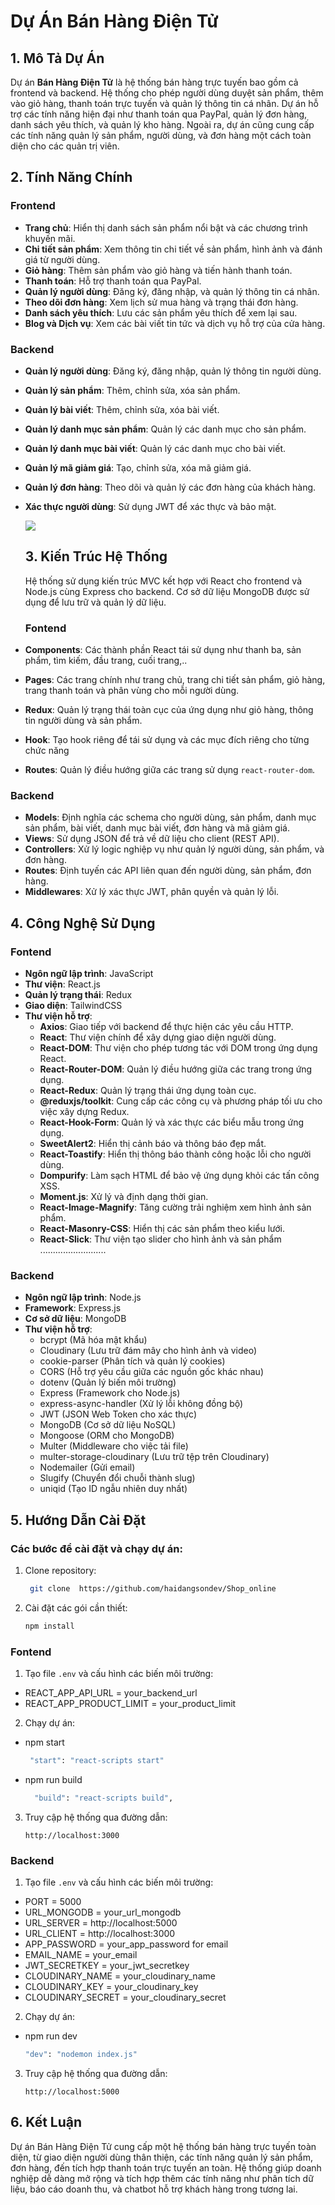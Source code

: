 # Dự Án Bán Hàng Điện Tử

## 1. Mô Tả Dự Án

Dự án **Bán Hàng Điện Tử** là hệ thống bán hàng trực tuyến bao gồm cả frontend và backend. Hệ thống cho phép người dùng duyệt sản phẩm, thêm vào giỏ hàng, thanh toán trực tuyến và quản lý thông tin cá nhân. Dự án hỗ trợ các tính năng hiện đại như thanh toán qua PayPal, quản lý đơn hàng, danh sách yêu thích, và quản lý kho hàng. Ngoài ra, dự án cũng cung cấp các tính năng quản lý sản phẩm, người dùng, và đơn hàng một cách toàn diện cho các quản trị viên.


## 2. Tính Năng Chính

### Frontend
- **Trang chủ**: Hiển thị danh sách sản phẩm nổi bật và các chương trình khuyến mãi.
- **Chi tiết sản phẩm**: Xem thông tin chi tiết về sản phẩm, hình ảnh và đánh giá từ người dùng.
- **Giỏ hàng**: Thêm sản phẩm vào giỏ hàng và tiến hành thanh toán.
- **Thanh toán**: Hỗ trợ thanh toán qua PayPal.
- **Quản lý người dùng**: Đăng ký, đăng nhập, và quản lý thông tin cá nhân.
- **Theo dõi đơn hàng**: Xem lịch sử mua hàng và trạng thái đơn hàng.
- **Danh sách yêu thích**: Lưu các sản phẩm yêu thích để xem lại sau.
- **Blog và Dịch vụ**: Xem các bài viết tin tức và dịch vụ hỗ trợ của cửa hàng.
### Backend 
- **Quản lý người dùng**: Đăng ký, đăng nhập, quản lý thông tin người dùng.
- **Quản lý sản phẩm**: Thêm, chỉnh sửa, xóa sản phẩm.
- **Quản lý bài viết**: Thêm, chỉnh sửa, xóa bài viết.
- **Quản lý danh mục sản phẩm**: Quản lý các danh mục cho sản phẩm.
- **Quản lý danh mục bài viết**: Quản lý các danh mục cho bài viết.
- **Quản lý mã giảm giá**: Tạo, chỉnh sửa, xóa mã giảm giá.
- **Quản lý đơn hàng**: Theo dõi và quản lý các đơn hàng của khách hàng.
- **Xác thực người dùng**: Sử dụng JWT để xác thực và bảo mật.
  
  ![](./client/src/img/image_1.png)
  ## 3. Kiến Trúc Hệ Thống
  Hệ thống sử dụng kiến trúc MVC kết hợp với React cho frontend và Node.js cùng Express cho backend. Cơ sở dữ liệu MongoDB được sử dụng để lưu trữ và quản lý dữ liệu.
  ### Fontend 
  
- **Components**: Các thành phần React tái sử dụng như thanh ba, sản phẩm, tìm kiếm, đầu trang, cuối trang,..
- **Pages**: Các trang chính như trang chủ, trang chi tiết sản phẩm, giỏ hàng, trang thanh toán và phân vùng cho mỗi người dùng.
- **Redux**: Quản lý trạng thái toàn cục của ứng dụng như giỏ hàng, thông tin người dùng và sản phẩm.
- **Hook**: Tạo hook riêng để tái sử dụng và các mục đích riêng cho từng chức năng
- **Routes**: Quản lý điều hướng giữa các trang sử dụng `react-router-dom`.
### Backend

- **Models**: Định nghĩa các schema cho người dùng, sản phẩm, danh mục sản phẩm, bài viết, danh mục bài viết, đơn hàng và mã giảm giá.
- **Views**: Sử dụng JSON để trả về dữ liệu cho client (REST API).
- **Controllers**: Xử lý logic nghiệp vụ như quản lý người dùng, sản phẩm, và đơn hàng.
- **Routes**: Định tuyến các API liên quan đến người dùng, sản phẩm, đơn hàng.
- **Middlewares**: Xử lý xác thực JWT, phân quyền và quản lý lỗi.

## 4. Công Nghệ Sử Dụng

### Fontend 

- **Ngôn ngữ lập trình**: JavaScript
- **Thư viện**: React.js
- **Quản lý trạng thái**: Redux
- **Giao diện**: TailwindCSS
- **Thư viện hỗ trợ**:
  - **Axios**: Giao tiếp với backend để thực hiện các yêu cầu HTTP.
  - **React**: Thư viện chính để xây dựng giao diện người dùng.
  - **React-DOM**: Thư viện cho phép tương tác với DOM trong ứng dụng React.
  - **React-Router-DOM**: Quản lý điều hướng giữa các trang trong ứng dụng.
  - **React-Redux**: Quản lý trạng thái ứng dụng toàn cục.
  - **@reduxjs/toolkit**: Cung cấp các công cụ và phương pháp tối ưu cho việc xây dựng Redux.
  - **React-Hook-Form**: Quản lý và xác thực các biểu mẫu trong ứng dụng.
  - **SweetAlert2**: Hiển thị cảnh báo và thông báo đẹp mắt.
  - **React-Toastify**: Hiển thị thông báo thành công hoặc lỗi cho người dùng.
  - **Dompurify**: Làm sạch HTML để bảo vệ ứng dụng khỏi các tấn công XSS.
  - **Moment.js**: Xử lý và định dạng thời gian.
  - **React-Image-Magnify**: Tăng cường trải nghiệm xem hình ảnh sản phẩm.
  - **React-Masonry-CSS**: Hiển thị các sản phẩm theo kiểu lưới.
  - **React-Slick**: Thư viện tạo slider cho hình ảnh và sản phẩm
   ..........................

### Backend 
- **Ngôn ngữ lập trình**: Node.js
- **Framework**: Express.js
- **Cơ sở dữ liệu**: MongoDB
- **Thư viện hỗ trợ**:
  - bcrypt (Mã hóa mật khẩu)
  - Cloudinary (Lưu trữ đám mây cho hình ảnh và video)
  - cookie-parser (Phân tích và quản lý cookies)
  - CORS (Hỗ trợ yêu cầu giữa các nguồn gốc khác nhau)
  - dotenv (Quản lý biến môi trường)
  - Express (Framework cho Node.js)
  - express-async-handler (Xử lý lỗi không đồng bộ)
  - JWT (JSON Web Token cho xác thực)
  - MongoDB (Cơ sở dữ liệu NoSQL)
  - Mongoose (ORM cho MongoDB)
  - Multer (Middleware cho việc tải file)
  - multer-storage-cloudinary (Lưu trữ tệp trên Cloudinary)
  - Nodemailer (Gửi email)
  - Slugify (Chuyển đổi chuỗi thành slug)
  - uniqid (Tạo ID ngẫu nhiên duy nhất)
  
## 5. Hướng Dẫn Cài Đặt

### Các bước để cài đặt và chạy dự án:
1. Clone repository:
   ```bash
    git clone  https://github.com/haidangsondev/Shop_online
   ```
2. Cài đặt các gói cần thiết:
   ```bash
   npm install
   ```
### Fontend 
1. Tạo file `.env` và cấu hình các biến môi trường:
- REACT_APP_API_URL = your_backend_url
- REACT_APP_PRODUCT_LIMIT = your_product_limit


2. Chạy dự án:
- npm start
   ```bash
    "start": "react-scripts start"
   ```
- npm run build
  ```bash
    "build": "react-scripts build",
   ```
3. Truy cập hệ thống qua đường dẫn:
   ```
   http://localhost:3000
   ```
### Backend 
1. Tạo file `.env` và cấu hình các biến môi trường:
- PORT = 5000
- URL_MONGODB = your_url_mongodb
- URL_SERVER = http://localhost:5000
- URL_CLIENT =  http://localhost:3000
- APP_PASSWORD = your_app_password for email 
- EMAIL_NAME = your_email
- JWT_SECRETKEY = your_jwt_secretkey
- CLOUDINARY_NAME = your_cloudinary_name
- CLOUDINARY_KEY = your_cloudinary_key
- CLOUDINARY_SECRET = your_cloudinary_secret

2. Chạy dự án:
- npm run dev
   ```bash
   "dev": "nodemon index.js"
   ```
3. Truy cập hệ thống qua đường dẫn:
   ```
   http://localhost:5000
   ```

## 6. Kết Luận
Dự án Bán Hàng Điện Tử cung cấp một hệ thống bán hàng trực tuyến toàn diện, từ giao diện người dùng thân thiện, các tính năng quản lý sản phẩm, đơn hàng, đến tích hợp thanh toán trực tuyến an toàn. Hệ thống giúp doanh nghiệp dễ dàng mở rộng và tích hợp thêm các tính năng như phân tích dữ liệu, báo cáo doanh thu, và chatbot hỗ trợ khách hàng trong tương lai.